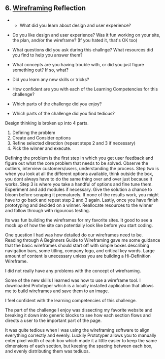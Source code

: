## 6. [Wireframing](6_wireframing/readme.md) Reflection

* * What did you learn about design and user experience? 
* Do you like design and user experience? Was it fun working on your site, the plan, and/or the wireframe? (If you hated it, that's OK too)

* What questions did you ask during this challnge? What resources did you find to help you answer them?  
* What concepts are you having trouble with, or did you just figure something out? If so, what?  
* Did you learn any new skills or tricks?
* How confident are you with each of the Learning Competencies for this challenge? 
* Which parts of the challenge did you enjoy?
* Which parts of the challenge did you find tedious?

Design thinking is broken up into 4 parts.
1. Defining the problem 
2. Create and Consider options
3. Refine selected direction  (repeat steps 2 and 3 if necessary)
4. Pick the winner and execute. 

Defining the problem is the first step in which you get user feedback and figure out what the core problem that needs to be solved.   Observe the outliers, interview customers/users, understanding the process.  Step two is when you look at all the different options available, think outside the box, you dont always have to do the same thing over and over just because it works.   Step 3 is where you take a handful of options and fine tune them.  Experiment and add modules if necessary.   Give the solution a chance to bloom before scraping it prematurely.   If none of the results work, you might have to go back and repeat step 2 and 3 again.   Lastly, once you have finish prototyping and decided on a winner.   Reallocate resources to the winner and follow through with rigourous testing.

Its was fun building the wireframes for my favorite sites.  It good to see a mock up of how the site can potentially look like before you start coding.    

One question I had was how detailed do our wireframes need to be. Reading through A Beginners Guide to Wireframing gave me some guidance that the basic wireframes should start off with simple boxes describing navigation bars, some titling, company logo, and critical key words.   Large amount of content is unecessary unless you are building a Hi-Definition Wireframe. 

I did not really have any problems with the concept of wireframing.    

Some of the new skills I learned was how to use a wireframe tool. I downloaded Prototyper which is a locally installed application that allows me to build wireframes and save them to an image.

I feel confident with the learning competencies of this challenge.

The part of the challenge I enjoy was dissecting my favorite website and breaking it down into generic blocks to see how each section flows and directs a user to the important part of the page.      

It was quite tedious when I was using the wireframing software to align everything correctly and evenly.    Luckily Prototyper allows you to manually enter pixel width of each box which made it a little easier to keep the same dimensions of each section, but keeping the spacing between each box, and evenly distributing them was tediuos.   



